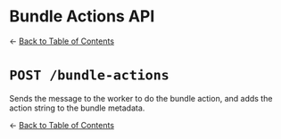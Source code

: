 # Bundle Actions API
&larr; [Back to Table of Contents](index.md)
# `POST /bundle-actions`

Sends the message to the worker to do the bundle action, and adds the
action string to the bundle metadata.

&larr; [Back to Table of Contents](index.md)
